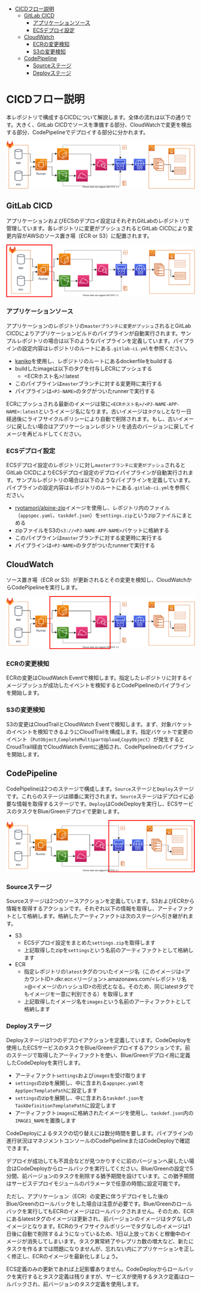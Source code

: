 - [CICDフロー説明](#cicdフロー説明)
  - [GitLab CICD](#gitlab-cicd)
    - [アプリケーションソース](#アプリケーションソース)
    - [ECSデプロイ設定](#ecsデプロイ設定)
  - [CloudWatch](#cloudwatch)
    - [ECRの変更検知](#ecrの変更検知)
    - [S3の変更検知](#s3の変更検知)
  - [CodePipeline](#codepipeline)
    - [Sourceステージ](#sourceステージ)
    - [Deployステージ](#deployステージ)

# CICDフロー説明

本レポジトリで構成するCICDについて解説します。全体の流れは以下の通りです。大きく、GitLab CICDでソースを準備する部分、CloudWatchで変更を検出する部分、CodePipelineでデプロイする部分に分かれます。

![](./images/cicd.svg)

##  GitLab CICD

アプリケーションおよびECSのデプロイ設定はそれぞれGitLabのレポジトリで管理しています。各レポジトリに変更がプッシュされるとGitLab CICDにより変更内容がAWSのソース置き場（ECR or S3）に配置されます。

![](./images/cicd-gitlab.svg)

### アプリケーションソース

アプリケーションのレポジトリの`masterブランチに変更がプッシュ`されるとGitLab CICDによりアプリケーションビルドのパイプラインが自動実行されます。サンプルレポジトリの場合は以下のようなパイプラインを定義しています。パイプラインの設定内容はレポジトリのルートにある`.gitlab-ci.yml`を参照ください。

- [kaniko](https://docs.gitlab.com/ee/ci/docker/using_kaniko.html)を使用し、レポジトリのルートにあるdockerfileをbuildする
- buildしたimageは以下のタグを付与しECRにプッシュする
  - <ECRホスト名>/<PJ-NAME-APP-NAME>:latest
- このパイプラインは`master`ブランチに対する変更時に実行する
- パイプラインは`<PJ-NAME>`のタグがついたrunnerで実行する

ECRにプッシュされる最新のイメージは常に`<ECRホスト名>/<PJ-NAME-APP-NAME>:latest`というイメージ名になります。古いイメージは`タグなし`となり一日経過後にライフサイクルポリシーにより自動で削除されます。もし、古いイメージに戻したい場合はアプリケーションレポジトリを過去のバージョンに戻してイメージを再ビルドしてください。

### ECSデプロイ設定

ECSデプロイ設定のレポジトリに対し`masterブランチに変更がプッシュ`されるとGitLab CICDによりECSデプロイ設定のデプロイパイプラインが自動実行されます。サンプルレポジトリの場合は以下のようなパイプラインを定義しています。パイプラインの設定内容はレポジトリのルートにある`.gitlab-ci.yml`を参照ください。

- [ryotamori/alpine-zip](https://hub.docker.com/repository/docker/ryotamori/alpine-zip/general)イメージを使用し、レポジトリ内のファイル（`appspec.yaml`、`taskdef.json`）を`settings.zip`というzipファイルにまとめる
- zipファイルをS3の`s3://<PJ-NAME-APP-NAME>`バケットに格納する
- このパイプラインは`master`ブランチに対する変更時に実行する
- パイプラインは`<PJ-NAME>`のタグがついたrunnerで実行する

## CloudWatch

ソース置き場（ECR or S3）が更新されるとその変更を検知し、CloudWatchからCodePipelineを実行します。

![](./images/cicd-cloudwatch.svg)

### ECRの変更検知

ECRの変更はCloudWatch Eventで検知します。指定したレポジトリに対するイメージプッシュが成功したイベントを検知するとCodePipelineのパイプラインを開始します。

### S3の変更検知

S3の変更はCloudTrailとCloudWatch Eventで検知します。まず、対象バケットのイベントを検知できるようにCloudTrailを構成します。指定バケットで変更のイベント（`PutObject`,`CompleteMultipartUpload`,`CopyObject`）が発生するとCroudTrail経由でCloudWatch Eventに通知され、CodePipelineのパイプラインを開始します。

## CodePipeline

CodePipelineは2つのステージで構成します。`Source`ステージと`Deploy`ステージです。これらのステージは順番に実行されます。`Source`ステージはデプロイに必要な情報を取得するステージです。`Deploy`はCodeDeployを実行し、ECSサービスのタスクをBlue/Greenデプロイで更新します。

![](./images/cicd-code.svg)

### Sourceステージ

Sourceステージは2つのソースアクションを定義しています。S3およびECRから情報を取得するアクションです。それぞれ以下の情報を取得し、アーティファクトとして格納します。格納したアーティファクトは次のステージへ引き継がれます。

- S3
  - ECSデプロイ設定をまとめた`settings.zip`を取得します
  - 上記取得したzipを`settings`という名前のアーティファクトとして格納します
- ECR
  - 指定レポジトリの`latest`タグのついたイメージ名（このイメージは<アカウントID>.dkr.ecr.<リージョン>.amazonaws.com/<レポジトリ名>@<イメージのハッシュID>の形式となる。そのため、同じlatestタグでもイメージを一意に判別できる）を取得します
  - 上記取得したイメージ名を`images`という名前のアーティファクトとして格納します

### Deployステージ

Deployステージは1つのデプロイアクションを定義しています。CodeDeployを使用したECSサービスのタスクをBlue/Greenデプロイするアクションです。前のステージで取得したアーティファクトを使い、Blue/Greenデプロイ用に定義したCodeDeployを実行します。

- アーティファクト`settings`および`images`を受け取ります
- `settings`のzipを展開し、中に含まれる`appspec.yaml`を`AppSpecTemplatePath`に設定します
- `settings`のzipを展開し、中に含まれる`taskdef.json`を`TaskDefinitionTemplatePath`に設定します
- アーティファクト`images`に格納されたイメージを使用し、`taskdef.json`内の`IMAGE1_NAME`を置換します
  
CodeDeployによるタスクの切り替えには数分時間を要します。パイプラインの進行状況はマネジメントコンソールのCodePipelineまたはCodeDeployで確認できます。

デプロイが成功しても不具合などが見つかりすぐに前のバージョンへ戻したい場合はCodeDeployからロールバックを実行してください。Blue/Greenの設定で5分間、前バージョンのタスクを削除する猶予期間を設けています。この猶予期間はサービスデプロイモジュールのパラメータで任意の時間に設定可能です。

ただし、アプリケーション（ECR）の変更に伴うデプロイをした後のBlue/Greenのロールバックをした場合は注意が必要です。Blue/Greenのロールバックを実行してもECRのイメージはロールバックされません。そのため、ECRにあるlatestタグのイメージは更新され、前バージョンのイメージはタグなしのイメージとなります。ECRのライフサイクルポリシーでタグなしのイメージは1日後に自動で削除するようになっているため、1日以上放っておくと稼働中のイメージが消失してしまいます。タスク異常終了やレプリカ数の増大など、新たにタスクを作るまでは問題になりませんが、忘れない内にアプリケーションを正しく修正し、ECRのイメージを最新化しましょう。

ECS定義のみの更新であれば上記影響ありません。CodeDeployからロールバックを実行するとタスク定義は残りますが、サービスが使用するタスク定義はロールバックされ、前バージョンのタスク定義を使用します。

